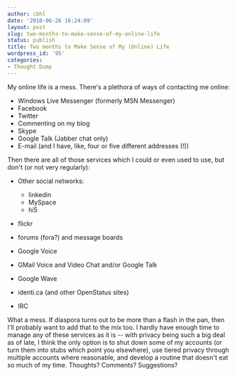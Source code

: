 ```yaml
---
author: cbhl
date: '2010-06-26 16:24:09'
layout: post
slug: two-months-to-make-sense-of-my-online-life
status: publish
title: Two months to Make Sense of My (Online) Life
wordpress_id: '95'
categories:
- Thought Dump
---
```


My online life is a mess. There's a plethora of ways of contacting me
online:
-   Windows Live Messenger (formerly MSN Messenger)
-   Facebook
-   Twitter
-   Commenting on my blog
-   Skype
-   Google Talk (Jabber chat only)
-   E-mail (and I have, like, four or five different addresses (!))

Then there are all of those services which I could or even used to use,
but don't (or not very regularly):
-   Other social networks:
    -   linkedin
    -   MySpace
    -   hi5

-   flickr
-   forums (fora?) and message boards
-   Google Voice
-   GMail Voice and Video Chat and/or Google Talk
-   Google Wave
-   identi.ca (and other OpenStatus sites)
-   IRC

What a mess. If diaspora turns out to be more than a flash in the pan,
then I'll probably want to add that to the mix too. I hardly have enough
time to manage any of these services as it is -- with privacy being such
a big deal as of late, I think the only option is to shut down some of
my accounts (or turn them into stubs which point you elsewhere), use
tiered privacy through multiple accounts where reasonable, and develop a
routine that doesn't eat so much of my time. Thoughts? Comments?
Suggestions?
